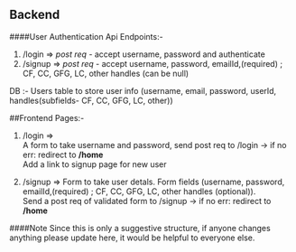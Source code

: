 ## Backend 
####User Authentication
Api Endpoints:- 
1. /login =>  _post req_ - accept username, password and authenticate 
2. /signup => _post req_ - accept username, password, emailId,(required) ; CF, CC, GFG, LC, other handles (can be null)
 
DB :- 
Users table to store user info (username, email, password, userId, handles(subfields- CF, CC, GFG, LC, other))

##Frontend 
Pages:- 
1. /login =>  
A form to take username and password, send post req to /login -> if no err: redirect to **/home**<br>
Add a link to signup page for new user

2. /signup => 
Form to take user detals. Form fields (username, password, emailId,(required) ; CF, CC, GFG, LC, other handles (optional)).<br>
Send a post req of validated form to /signup ->  if no err: redirect to **/home**

####Note
Since this is only a suggestive structure, if anyone changes anything please update here, it would be helpful to everyone else.
